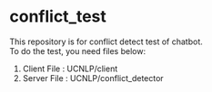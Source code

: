 # conflict_test
This repository is for conflict detect test of chatbot.<br>
To do the test, you need files below:
1. Client File : UCNLP/client
2. Server File : UCNLP/conflict_detector
